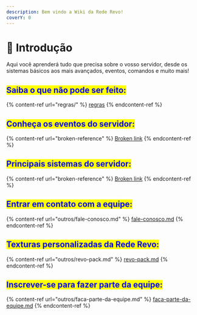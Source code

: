 ```yaml
---
description: Bem vindo a Wiki da Rede Revo!
coverY: 0
---
```


# 👋 Introdução

Aqui você aprenderá tudo que precisa sobre o vosso servidor, desde os sistemas básicos aos mais avançados, eventos, comandos e muito mais!

## <mark style="color:blue;">Saiba o que não pode ser feito:</mark>

{% content-ref url="regras/" %}
[regras](regras/)
{% endcontent-ref %}

## <mark style="color:blue;">Conheça os eventos do servidor:</mark>

{% content-ref url="broken-reference" %}
[Broken link](broken-reference)
{% endcontent-ref %}

## <mark style="color:blue;">Principais sistemas do servidor:</mark>

{% content-ref url="broken-reference" %}
[Broken link](broken-reference)
{% endcontent-ref %}

## <mark style="color:blue;">Entrar em contato com a equipe:</mark>

{% content-ref url="outros/fale-conosco.md" %}
[fale-conosco.md](outros/fale-conosco.md)
{% endcontent-ref %}

## <mark style="color:blue;">Texturas personalizadas da Rede Revo:</mark>

{% content-ref url="outros/revo-pack.md" %}
[revo-pack.md](outros/revo-pack.md)
{% endcontent-ref %}

## <mark style="color:blue;">Inscrever-se para fazer parte da equipe:</mark>

{% content-ref url="outros/faca-parte-da-equipe.md" %}
[faca-parte-da-equipe.md](outros/faca-parte-da-equipe.md)
{% endcontent-ref %}
